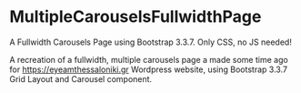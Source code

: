 # MultipleCarouselsFullwidthPage

A Fullwidth Carousels Page using Bootstrap 3.3.7. Only CSS, no JS needed!

A recreation of a fullwidth, multiple carousels page a made some time ago for https://eyeamthessaloniki.gr Wordpress website, using Bootstrap 3.3.7 Grid Layout and Carousel component.
